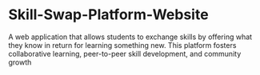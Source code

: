 # Skill-Swap-Platform-Website
A web application that allows students to exchange skills by offering what they know in return for learning something new. This platform fosters collaborative learning, peer-to-peer skill development, and community growth
